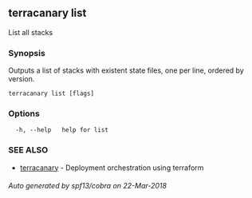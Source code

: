 ## terracanary list

List all stacks

### Synopsis

Outputs a list of stacks with existent state files, one per line, ordered by version.

```
terracanary list [flags]
```

### Options

```
  -h, --help   help for list
```

### SEE ALSO

* [terracanary](../README.md)	 - Deployment orchestration using terraform

###### Auto generated by spf13/cobra on 22-Mar-2018
